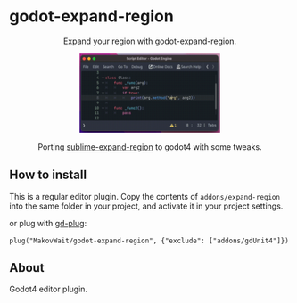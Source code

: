 # godot-expand-region

<p align="center">Expand your region with godot-expand-region.</p>

<p align="center"><img src="https://github.com/MakovWait/godot-expand-region/blob/main/assets/expand-region.gif" width="50%"/></p>

<p align="center">Porting <a href="https://github.com/aronwoost/sublime-expand-region">sublime-expand-region</a> to godot4 with some tweaks.</p>

How to install
-----------------

This is a regular editor plugin.
Copy the contents of `addons/expand-region` into the same folder in your project, and activate it in your project settings.

or plug with <a href="https://github.com/imjp94/gd-plug">gd-plug</a>:
```gdscript
plug("MakovWait/godot-expand-region", {"exclude": ["addons/gdUnit4"]})
```

About
-----------

Godot4 editor plugin. 
